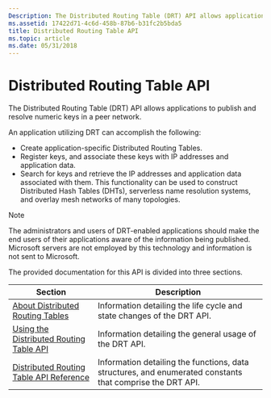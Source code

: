 ```yaml
---
Description: The Distributed Routing Table (DRT) API allows applications to publish and resolve numeric keys in a peer network.
ms.assetid: 17422d71-4c6d-458b-87b6-b31fc2b5bda5
title: Distributed Routing Table API
ms.topic: article
ms.date: 05/31/2018
---
```


# Distributed Routing Table API

The Distributed Routing Table (DRT) API allows applications to publish and resolve numeric keys in a peer network.

An application utilizing DRT can accomplish the following:

-   Create application-specific Distributed Routing Tables.
-   Register keys, and associate these keys with IP addresses and application data.
-   Search for keys and retrieve the IP addresses and application data associated with them. This functionality can be used to construct Distributed Hash Tables (DHTs), serverless name resolution systems, and overlay mesh networks of many topologies.

> [!Note]  
> The administrators and users of DRT-enabled applications should make the end users of their applications aware of the information being published. Microsoft servers are not employed by this technology and information is not sent to Microsoft.

 

The provided documentation for this API is divided into three sections.



| Section                                                                                | Description                                                                                                          |
|----------------------------------------------------------------------------------------|----------------------------------------------------------------------------------------------------------------------|
| [About Distributed Routing Tables](about-distributed-routing-tables.md)               | Information detailing the life cycle and state changes of the DRT API.<br/>                                    |
| [Using the Distributed Routing Table API](using-the-distributed-routing-table-api.md) | Information detailing the general usage of the DRT API.<br/>                                                   |
| [Distributed Routing Table API Reference](distributed-routing-table-api-reference.md) | Information detailing the functions, data structures, and enumerated constants that comprise the DRT API.<br/> |



 

 

 




